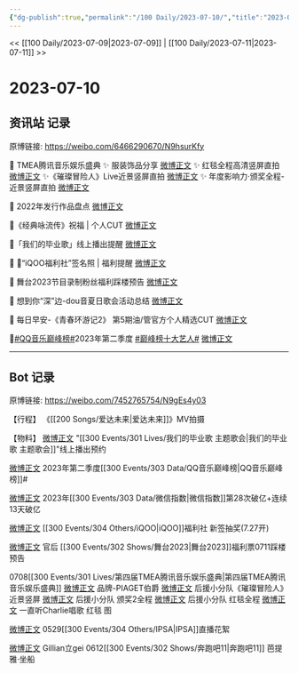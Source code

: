 ```yaml
---
{"dg-publish":true,"permalink":"/100 Daily/2023-07-10/","title":"2023-07-10","created":"2023-07-14T17:04:48.300+08:00","updated":"2023-08-25T12:54:29.990+08:00"}
---
```



<< [[100 Daily/2023-07-09\|2023-07-09]] | [[100 Daily/2023-07-11\|2023-07-11]] >>

# 2023-07-10

## 资讯站 记录

原博链接: https://weibo.com/6466290670/N9hsurKfy

🌟 TMEA腾讯音乐娱乐盛典
✨ 服装饰品分享 [微博正文](https://weibo.com/6466290670/4922047526602041)
✨ 红毯全程高清竖屏直拍 [微博正文](https://weibo.com/6466290670/4922016945151242)
✨《璀璨冒险人》Live近景竖屏直拍 [微博正文](https://weibo.com/6466290670/4922003687998889)
✨ 年度影响力·颁奖全程-近景竖屏直拍
[微博正文](https://weibo.com/6466290670/4922007751236930)

🌟 2022年发行作品盘点 [微博正文](https://weibo.com/6466290670/4922036197267330)

🌟《经典咏流传》祝福 | 个人CUT [微博正文](https://weibo.com/6466290670/4921915846693468)

🌟「我们的毕业歌」线上播出提醒 [微博正文](https://weibo.com/6466290670/4921990560091367)

🌟 🍠“iQOO福利社”签名照 | 福利提醒 [微博正文](https://weibo.com/6466290670/4922018258228985)

🌟 舞台2023节目录制粉丝福利踩楼预告
[微博正文](https://weibo.com/6466290670/4922090208102081)

🌟 想到你“深”边-dou音夏日歌会活动总结
[微博正文](https://weibo.com/6466290670/4922070091698665)

🌟 每日早安-《青春环游记2》
第5期油/管官方个人精选CUT [微博正文](https://weibo.com/6466290670/4921856668207235)

🌟[#QQ音乐巅峰榜#](https://s.weibo.com/weibo?q=%23QQ%E9%9F%B3%E4%B9%90%E5%B7%85%E5%B3%B0%E6%A6%9C%23)2023年第二季度
[#巅峰榜十大艺人#](https://s.weibo.com/weibo?q=%23%E5%B7%85%E5%B3%B0%E6%A6%9C%E5%8D%81%E5%A4%A7%E8%89%BA%E4%BA%BA%23) [微博正文](https://weibo.com/6466290670/4921917994437879)

---
## Bot 记录

原博链接: https://weibo.com/7452765754/N9gEs4y03

【行程】
《[[200 Songs/爱达未来\|爱达未来]]》MV拍摄

【物料】
[微博正文](http://weibo.com/6466290670/N9e4E0nLF) "[[300 Events/301 Lives/我们的毕业歌 主题歌会\|我们的毕业歌 主题歌会]]"线上播出预约

[微博正文](http://weibo.com/6508257634/N9bzAntRS) 2023年第二季度[[300 Events/303 Data/QQ音乐巅峰榜\|QQ音乐巅峰榜]]#

[微博正文](http://weibo.com/5637413637/N9bxAjjsh) 2023年[[300 Events/303 Data/微信指数\|微信指数]]第28次破亿+连续13天破亿

[微博正文](http://weibo.com/6466290670/N9eNjywJz) [[300 Events/304 Others/iQOO\|iQOO]]福利社 新签抽奖(7.27开)

[微博正文](http://weibo.com/5248300719/N9gAZB72O) 官后 [[300 Events/302 Shows/舞台2023\|舞台2023]]福利票0711踩楼预告

0708[[300 Events/301 Lives/第四届TMEA腾讯音乐娱乐盛典\|第四届TMEA腾讯音乐娱乐盛典]]
[微博正文](http://weibo.com/2043491874/N9fe0BxO2) 品牌-PIAGET伯爵
[微博正文](http://weibo.com/5516625428/N9ea8CUE1) 后援小分队《璀璨冒险人》近景竖屏
[微博正文](http://weibo.com/5516625428/N9epowgam) 后援小分队 颁奖2全程
[微博正文](https://weibo.com/5516625428/N9eJoa0Dg) 后援小分队 红毯全程
[微博正文](http://weibo.com/6029670894/N976ol8oz) 一直听Charlie唱歌 红毯 图

[微博正文](http://weibo.com/7633014126/N9cJQFHqt) 0529[[300 Events/304 Others/IPSA\|IPSA]]直播花絮

[微博正文](http://weibo.com/5355738926/N9eOQuaFJ) Gillian立gei 0612[[300 Events/302 Shows/奔跑吧11\|奔跑吧11]] 芭提雅·坐船
